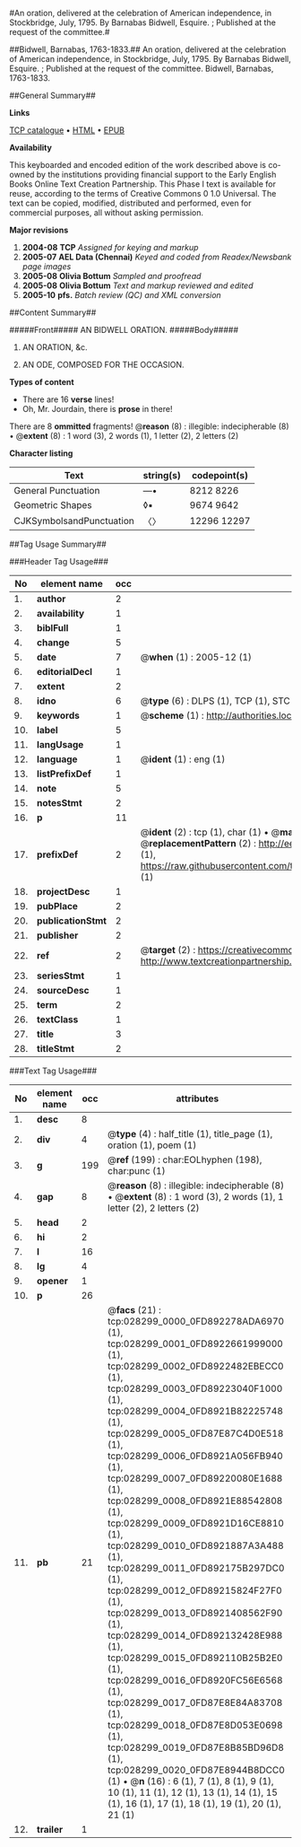 #An oration, delivered at the celebration of American independence, in Stockbridge, July, 1795. By Barnabas Bidwell, Esquire. ; Published at the request of the committee.#

##Bidwell, Barnabas, 1763-1833.##
An oration, delivered at the celebration of American independence, in Stockbridge, July, 1795. By Barnabas Bidwell, Esquire. ; Published at the request of the committee.
Bidwell, Barnabas, 1763-1833.

##General Summary##

**Links**

[TCP catalogue](http://www.ota.ox.ac.uk/tcp/)  • 
[HTML](http://tei.it.ox.ac.uk/tcp/Texts-HTML/free/N21/N21528.html)  • 
[EPUB](http://tei.it.ox.ac.uk/tcp/Texts-EPUB/free/N21/N21528.epub)

**Availability**

This keyboarded and encoded edition of the
	       work described above is co-owned by the institutions
	       providing financial support to the Early English Books
	       Online Text Creation Partnership. This Phase I text is
	       available for reuse, according to the terms of Creative
	       Commons 0 1.0 Universal. The text can be copied,
	       modified, distributed and performed, even for
	       commercial purposes, all without asking permission.

**Major revisions**

1. __2004-08__ __TCP__ *Assigned for keying and markup*
1. __2005-07__ __AEL Data (Chennai)__ *Keyed and coded from Readex/Newsbank page images*
1. __2005-08__ __Olivia Bottum__ *Sampled and proofread*
1. __2005-08__ __Olivia Bottum__ *Text and markup reviewed and edited*
1. __2005-10__ __pfs.__ *Batch review (QC) and XML conversion*

##Content Summary##

#####Front#####
AN BIDWELL ORATION.
#####Body#####

1. AN ORATION, &c.

1. AN ODE, COMPOSED FOR THE OCCASION.

**Types of content**

  * There are 16 **verse** lines!
  * Oh, Mr. Jourdain, there is **prose** in there!

There are 8 **ommitted** fragments! 
 @__reason__ (8) : illegible: indecipherable (8)  •  @__extent__ (8) : 1 word (3), 2 words (1), 1 letter (2), 2 letters (2)

**Character listing**


|Text|string(s)|codepoint(s)|
|---|---|---|
|General Punctuation|—•|8212 8226|
|Geometric Shapes|◊▪|9674 9642|
|CJKSymbolsandPunctuation|〈〉|12296 12297|

##Tag Usage Summary##

###Header Tag Usage###

|No|element name|occ|attributes|
|---|---|---|---|
|1.|__author__|2||
|2.|__availability__|1||
|3.|__biblFull__|1||
|4.|__change__|5||
|5.|__date__|7| @__when__ (1) : 2005-12 (1)|
|6.|__editorialDecl__|1||
|7.|__extent__|2||
|8.|__idno__|6| @__type__ (6) : DLPS (1), TCP (1), STC (1), NOTIS (1), IMAGE-SET (1), EVANS-CITATION (1)|
|9.|__keywords__|1| @__scheme__ (1) : http://authorities.loc.gov/ (1)|
|10.|__label__|5||
|11.|__langUsage__|1||
|12.|__language__|1| @__ident__ (1) : eng (1)|
|13.|__listPrefixDef__|1||
|14.|__note__|5||
|15.|__notesStmt__|2||
|16.|__p__|11||
|17.|__prefixDef__|2| @__ident__ (2) : tcp (1), char (1)  •  @__matchPattern__ (2) : ([0-9\-]+):([0-9IVX]+) (1), (.+) (1)  •  @__replacementPattern__ (2) : http://eebo.chadwyck.com/downloadtiff?vid=$1&page=$2 (1), https://raw.githubusercontent.com/textcreationpartnership/Texts/master/tcpchars.xml#$1 (1)|
|18.|__projectDesc__|1||
|19.|__pubPlace__|2||
|20.|__publicationStmt__|2||
|21.|__publisher__|2||
|22.|__ref__|2| @__target__ (2) : https://creativecommons.org/publicdomain/zero/1.0/ (1), http://www.textcreationpartnership.org/docs/. (1)|
|23.|__seriesStmt__|1||
|24.|__sourceDesc__|1||
|25.|__term__|2||
|26.|__textClass__|1||
|27.|__title__|3||
|28.|__titleStmt__|2||


###Text Tag Usage###

|No|element name|occ|attributes|
|---|---|---|---|
|1.|__desc__|8||
|2.|__div__|4| @__type__ (4) : half_title (1), title_page (1), oration (1), poem (1)|
|3.|__g__|199| @__ref__ (199) : char:EOLhyphen (198), char:punc (1)|
|4.|__gap__|8| @__reason__ (8) : illegible: indecipherable (8)  •  @__extent__ (8) : 1 word (3), 2 words (1), 1 letter (2), 2 letters (2)|
|5.|__head__|2||
|6.|__hi__|2||
|7.|__l__|16||
|8.|__lg__|4||
|9.|__opener__|1||
|10.|__p__|26||
|11.|__pb__|21| @__facs__ (21) : tcp:028299_0000_0FD892278ADA6970 (1), tcp:028299_0001_0FD8922661999000 (1), tcp:028299_0002_0FD8922482EBECC0 (1), tcp:028299_0003_0FD89223040F1000 (1), tcp:028299_0004_0FD8921B82225748 (1), tcp:028299_0005_0FD87E87C4D0E518 (1), tcp:028299_0006_0FD8921A056FB940 (1), tcp:028299_0007_0FD89220080E1688 (1), tcp:028299_0008_0FD8921E88542808 (1), tcp:028299_0009_0FD8921D16CE8810 (1), tcp:028299_0010_0FD8921887A3A488 (1), tcp:028299_0011_0FD892175B297DC0 (1), tcp:028299_0012_0FD89215824F27F0 (1), tcp:028299_0013_0FD8921408562F90 (1), tcp:028299_0014_0FD892132428E988 (1), tcp:028299_0015_0FD892110B25B2E0 (1), tcp:028299_0016_0FD8920FC56E6568 (1), tcp:028299_0017_0FD87E8E84A83708 (1), tcp:028299_0018_0FD87E8D053E0698 (1), tcp:028299_0019_0FD87E8B85BD96D8 (1), tcp:028299_0020_0FD87E8944B8DCC0 (1)  •  @__n__ (16) : 6 (1), 7 (1), 8 (1), 9 (1), 10 (1), 11 (1), 12 (1), 13 (1), 14 (1), 15 (1), 16 (1), 17 (1), 18 (1), 19 (1), 20 (1), 21 (1)|
|12.|__trailer__|1||
